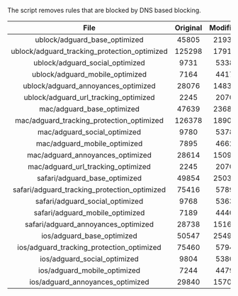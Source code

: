 The script removes rules that are blocked by DNS based blocking.


| File | Original | Modified |
|:----:|:-----:|:-----:|
| ublock/adguard_base_optimized | 45805 | 21933 |
| ublock/adguard_tracking_protection_optimized | 125298 | 17918 |
| ublock/adguard_social_optimized | 9731 | 5338 |
| ublock/adguard_mobile_optimized | 7164 | 4417 |
| ublock/adguard_annoyances_optimized | 28076 | 14834 |
| ublock/adguard_url_tracking_optimized | 2245 | 2070 |
| mac/adguard_base_optimized | 47639 | 23686 |
| mac/adguard_tracking_protection_optimized | 126378 | 18901 |
| mac/adguard_social_optimized | 9780 | 5378 |
| mac/adguard_mobile_optimized | 7895 | 4662 |
| mac/adguard_annoyances_optimized | 28614 | 15093 |
| mac/adguard_url_tracking_optimized | 2245 | 2070 |
| safari/adguard_base_optimized | 49854 | 25034 |
| safari/adguard_tracking_protection_optimized | 75416 | 5789 |
| safari/adguard_social_optimized | 9768 | 5363 |
| safari/adguard_mobile_optimized | 7189 | 4440 |
| safari/adguard_annoyances_optimized | 28738 | 15165 |
| ios/adguard_base_optimized | 50547 | 25495 |
| ios/adguard_tracking_protection_optimized | 75460 | 5794 |
| ios/adguard_social_optimized | 9804 | 5380 |
| ios/adguard_mobile_optimized | 7244 | 4479 |
| ios/adguard_annoyances_optimized | 29840 | 15705 |